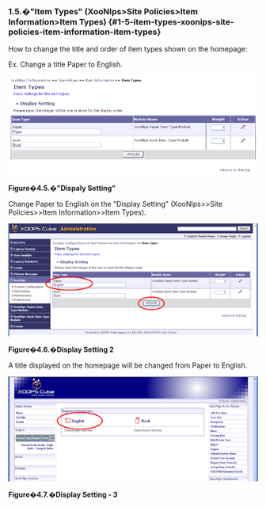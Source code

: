 ### 1.5.�&quot;Item Types&quot; (XooNIps&gt;Site Policies&gt;Item Information&gt;Item Types) {#1-5-item-types-xoonips-site-policies-item-information-item-types}

How to change the title and order of item types shown on the homepage:

Ex. Change a title Paper to English.

!["Dispaly Setting"](../../assets/xoonips-policy5.png)

**Figure�4.5.�&quot;Dispaly Setting&quot;**

Change Paper to English on the &quot;Display Setting&quot; (XooNIps&gt;&gt;Site Policies&gt;&gt;Item Information&gt;&gt;Item Types).

![Display Setting 2](../../assets/xoonips-policy6.png)

**Figure�4.6.�Display Setting 2**

A title displayed on the homepage will be changed from Paper to English.

![Display Setting - 3](../../assets/xoonips-policy7.png)

**Figure�4.7.�Display Setting - 3**